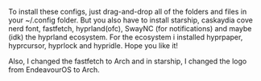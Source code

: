 To install these configs, just drag-and-drop all of the folders and files in your ~/.config folder. 
But you also have to install starship, caskaydia cove nerd font, fastfetch, hyprland(ofc), SwayNC (for notifications) and maybe (idk) the hyprland ecosystem. For the ecosystem i installed hyprpaper, hyprcursor, hyprlock and hypridle.
Hope you like it!

Also, I changed the fastfetch to Arch and in starship, I changed the logo from EndeavourOS to Arch. 

